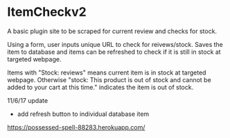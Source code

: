 # ItemCheckv2

A basic plugin site to be scraped for current review and checks for stock.

Using a form, user inputs unique URL to check for reivews/stock. Saves the item to database and items can be refreshed to check if it is still in stock at targeted webpage.

Items with "Stock: reviews" means current item is in stock at targeted webpage. Otherwise "stock: This product is out of stock and cannot be added to your cart at this time." indicates the item is out of stock.

11/6/17 update
* add refresh button to individual database item

https://possessed-spell-88283.herokuapp.com/
